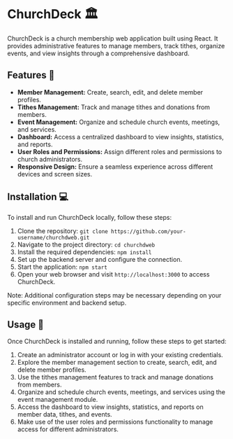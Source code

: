 # ChurchDeck 🏛️

ChurchDeck is a church membership web application built using React. It provides administrative features to manage members, track tithes, organize events, and view insights through a comprehensive dashboard.

## Features 🚀

- **Member Management:** Create, search, edit, and delete member profiles.
- **Tithes Management:** Track and manage tithes and donations from members.
- **Event Management:** Organize and schedule church events, meetings, and services.
- **Dashboard:** Access a centralized dashboard to view insights, statistics, and reports.
- **User Roles and Permissions:** Assign different roles and permissions to church administrators.
- **Responsive Design:** Ensure a seamless experience across different devices and screen sizes.

## Installation 💻

To install and run ChurchDeck locally, follow these steps:

1. Clone the repository: `git clone https://github.com/your-username/churchdweb.git`
2. Navigate to the project directory: `cd churchdweb`
3. Install the required dependencies: `npm install`
4. Set up the backend server and configure the connection.
5. Start the application: `npm start`
6. Open your web browser and visit `http://localhost:3000` to access ChurchDeck.

Note: Additional configuration steps may be necessary depending on your specific environment and backend setup.

## Usage 🔧

Once ChurchDeck is installed and running, follow these steps to get started:

1. Create an administrator account or log in with your existing credentials.
2. Explore the member management section to create, search, edit, and delete member profiles.
3. Use the tithes management features to track and manage donations from members.
4. Organize and schedule church events, meetings, and services using the event management module.
5. Access the dashboard to view insights, statistics, and reports on member data, tithes, and events.
6. Make use of the user roles and permissions functionality to manage access for different administrators.


